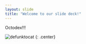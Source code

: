 ```yaml
---
layout: slide
title: "Welcome to our slide deck!"
---
```


Octodex!!!

![defunktocat](https://octodex.github.com/images/defunktocat.png)
{: .center}
